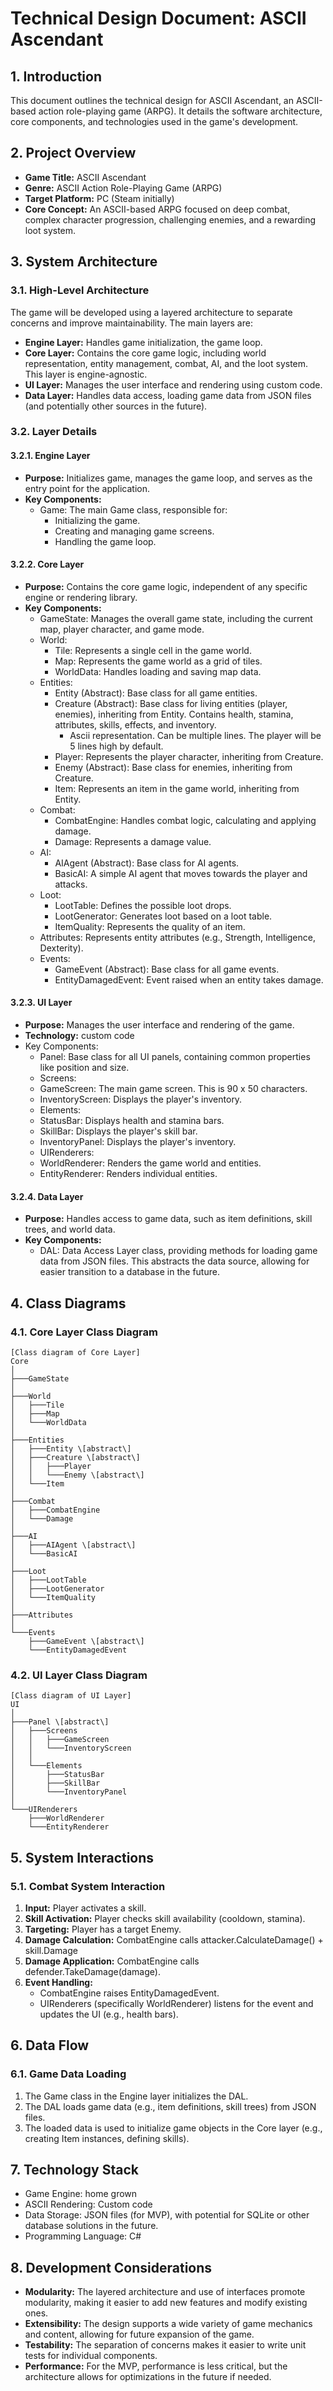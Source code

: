 # **Technical Design Document: ASCII Ascendant**

## **1. Introduction**

This document outlines the technical design for ASCII Ascendant, an ASCII-based action role-playing game (ARPG). It details the software architecture, core components, and technologies used in the game's development.

## **2. Project Overview**

* **Game Title:** ASCII Ascendant  
* **Genre:** ASCII Action Role-Playing Game (ARPG)  
* **Target Platform:** PC (Steam initially)  
* **Core Concept:** An ASCII-based ARPG focused on deep combat, complex character progression, challenging enemies, and a rewarding loot system.

## **3. System Architecture**

### **3.1. High-Level Architecture**

The game will be developed using a layered architecture to separate concerns and improve maintainability. The main layers are:

* **Engine Layer:** Handles game initialization, the game loop.  
* **Core Layer:** Contains the core game logic, including world representation, entity management, combat, AI, and the loot system. This layer is engine-agnostic.  
* **UI Layer:** Manages the user interface and rendering using custom code.  
* **Data Layer:** Handles data access, loading game data from JSON files (and potentially other sources in the future).

### **3.2. Layer Details**

#### **3.2.1. Engine Layer**

* **Purpose:** Initializes game, manages the game loop, and serves as the entry point for the application.  
* **Key Components:**  
  * Game: The main Game class, responsible for:  
    * Initializing the game.  
    * Creating and managing game screens.  
    * Handling the game loop.

#### **3.2.2. Core Layer**

* **Purpose:** Contains the core game logic, independent of any specific engine or rendering library.  
* **Key Components:**  
  * GameState: Manages the overall game state, including the current map, player character, and game mode.  
  * World:  
    * Tile: Represents a single cell in the game world.  
    * Map: Represents the game world as a grid of tiles. 
    * WorldData: Handles loading and saving map data.  
  * Entities:  
    * Entity (Abstract): Base class for all game entities.  
    * Creature (Abstract): Base class for living entities (player, enemies), inheriting from Entity. Contains health, stamina, attributes, skills, effects, and inventory. 
      * Ascii representation. Can be multiple lines. The player will be 5 lines high by default.
    * Player: Represents the player character, inheriting from Creature.  
    * Enemy (Abstract): Base class for enemies, inheriting from Creature.  
    * Item: Represents an item in the game world, inheriting from Entity.  
  * Combat:  
    * CombatEngine: Handles combat logic, calculating and applying damage.  
    * Damage: Represents a damage value.  
  * AI:  
    * AIAgent (Abstract): Base class for AI agents.  
    * BasicAI: A simple AI agent that moves towards the player and attacks.  
  * Loot:  
    * LootTable: Defines the possible loot drops.  
    * LootGenerator: Generates loot based on a loot table.  
    * ItemQuality: Represents the quality of an item.  
  * Attributes: Represents entity attributes (e.g., Strength, Intelligence, Dexterity).  
  * Events:  
    * GameEvent (Abstract): Base class for all game events.  
    * EntityDamagedEvent: Event raised when an entity takes damage.

#### **3.2.3. UI Layer**

* **Purpose:** Manages the user interface and rendering of the game.  
* **Technology:** custom code 
* Key Components:  
  * Panel: Base class for all UI panels, containing common properties like position and size.  
  * Screens:  
  * GameScreen: The main game screen. This is 90 x 50 characters.
  * InventoryScreen: Displays the player's inventory.  
  * Elements:  
  * StatusBar: Displays health and stamina bars.  
  * SkillBar: Displays the player's skill bar.  
  * InventoryPanel: Displays the player's inventory.  
  * UIRenderers:  
  * WorldRenderer: Renders the game world and entities.  
  * EntityRenderer: Renders individual entities.

#### **3.2.4. Data Layer**

* **Purpose:** Handles access to game data, such as item definitions, skill trees, and world data.  
* **Key Components:**  
  * DAL: Data Access Layer class, providing methods for loading game data from JSON files. This abstracts the data source, allowing for easier transition to a database in the future.

## **4. Class Diagrams**

### **4.1. Core Layer Class Diagram**

```
[Class diagram of Core Layer]
Core  
│  
├───GameState  
│  
├───World  
│   ├───Tile  
│   ├───Map  
│   └───WorldData  
│  
├───Entities  
│   ├───Entity \[abstract\]  
│   ├───Creature \[abstract\]  
│   │   ├───Player  
│   │   └───Enemy \[abstract\]  
│   └───Item  
│  
├───Combat  
│   ├───CombatEngine  
│   └───Damage  
│  
├───AI  
│   ├───AIAgent \[abstract\]  
│   └───BasicAI  
│  
├───Loot  
│   ├───LootTable  
│   ├───LootGenerator  
│   └───ItemQuality  
│  
├───Attributes  
│  
└───Events  
    ├───GameEvent \[abstract\]  
    └───EntityDamagedEvent
```
### **4.2. UI Layer Class Diagram**

```
[Class diagram of UI Layer]  
UI  
│  
├───Panel \[abstract\]  
│   ├───Screens  
│   │   ├───GameScreen  
│   │   └───InventoryScreen  
│   │  
│   └───Elements  
│       ├───StatusBar  
│       ├───SkillBar  
│       └───InventoryPanel  
│  
└───UIRenderers  
    ├───WorldRenderer  
    └───EntityRenderer
```

## **5. System Interactions**

### **5.1. Combat System Interaction**

1. **Input:** Player activates a skill.  
2. **Skill Activation:** Player checks skill availability (cooldown, stamina).  
3. **Targeting:** Player has a target Enemy.  
4. **Damage Calculation:** CombatEngine calls attacker.CalculateDamage() + skill.Damage  
5. **Damage Application:** CombatEngine calls defender.TakeDamage(damage).  
6. **Event Handling:**  
   * CombatEngine raises EntityDamagedEvent.  
   * UIRenderers (specifically WorldRenderer) listens for the event and updates the UI (e.g., health bars).

## **6. Data Flow**

### **6.1. Game Data Loading**

1. The Game class in the Engine layer initializes the DAL.  
2. The DAL loads game data (e.g., item definitions, skill trees) from JSON files.  
3. The loaded data is used to initialize game objects in the Core layer (e.g., creating Item instances, defining skills).

## **7. Technology Stack**

* Game Engine: home grown  
* ASCII Rendering: Custom code
* Data Storage: JSON files (for MVP), with potential for SQLite or other database solutions in the future.  
* Programming Language: C#

## **8. Development Considerations**

* **Modularity:** The layered architecture and use of interfaces promote modularity, making it easier to add new features and modify existing ones.  
* **Extensibility:** The design supports a wide variety of game mechanics and content, allowing for future expansion of the game.  
* **Testability:** The separation of concerns makes it easier to write unit tests for individual components.  
* **Performance:** For the MVP, performance is less critical, but the architecture allows for optimizations in the future if needed.